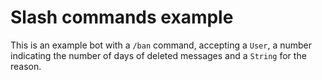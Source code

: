 # Slash commands example

This is an example bot with a `/ban` command, accepting a `User`, a number indicating the number of days of deleted messages and a `String` for the reason.